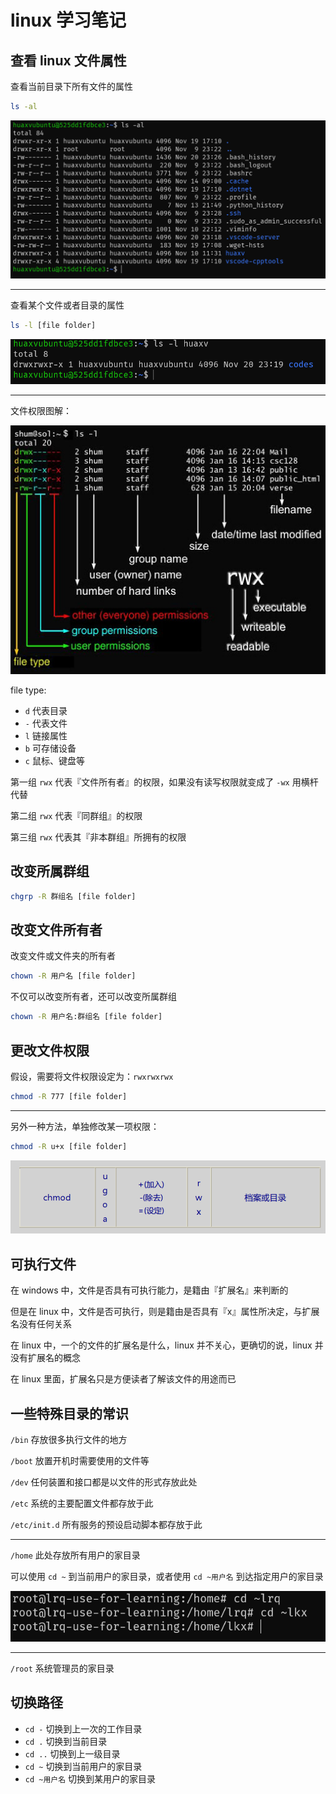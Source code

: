 # linux 学习笔记

## 查看 linux 文件属性

查看当前目录下所有文件的属性

```bash
ls -al
```

![](./img/linux%20所有文件属性.png)

---

查看某个文件或者目录的属性


```bash
ls -l [file folder]
```

![](./img/linux%20查看单个文件属性.png)

---

文件权限图解：

![](./img/文件权限图解.jpg)

file type:

- `d` 代表目录
- `-` 代表文件
- `l` 链接属性
- `b` 可存储设备
- `c` 鼠标、键盘等

第一组 `rwx` 代表『文件所有者』的权限，如果没有读写权限就变成了 `-wx` 用横杆代替

第二组 `rwx` 代表『同群组』的权限

第三组 `rwx` 代表其『非本群组』所拥有的权限

## 改变所属群组

```bash
chgrp -R 群组名 [file folder]
```

## 改变文件所有者

改变文件或文件夹的所有者

```bash
chown -R 用户名 [file folder]
```

不仅可以改变所有者，还可以改变所属群组

```bash
chown -R 用户名:群组名 [file folder]
```

## 更改文件权限

假设，需要将文件权限设定为：`rwxrwxrwx`

```bash
chmod -R 777 [file folder]
```

---

另外一种方法，单独修改某一项权限：

```bash
chmod -R u+x [file folder]
```

![](./img/单独修改文件某一项权限.png)


## 可执行文件


在 windows 中，文件是否具有可执行能力，是籍由『扩展名』来判断的

但是在 linux 中，文件是否可执行，则是籍由是否具有『x』属性所决定，与扩展名没有任何关系

在 linux 中，一个的文件的扩展名是什么，linux 并不关心，更确切的说，linux 并没有扩展名的概念

在 linux 里面，扩展名只是方便读者了解该文件的用途而已

## 一些特殊目录的常识

`/bin` 存放很多执行文件的地方

`/boot` 放置开机时需要使用的文件等

`/dev` 任何装置和接口都是以文件的形式存放此处

`/etc` 系统的主要配置文件都存放于此

`/etc/init.d` 所有服务的预设启动脚本都存放于此

---

`/home` 此处存放所有用户的家目录

可以使用 `cd ~` 到当前用户的家目录，或者使用 `cd ~用户名` 到达指定用户的家目录

![](./img/切换用户的家目录.png)

---

`/root` 系统管理员的家目录


## 切换路径

- `cd -` 切换到上一次的工作目录
- `cd .` 切换到当前目录
- `cd ..` 切换到上一级目录
- `cd ~` 切换到当前用户的家目录
- `cd ~用户名` 切换到某用户的家目录
